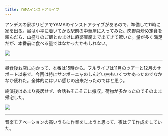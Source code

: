 ```yaml
---
title: YAMAインストアライブ
---
```


アンデスの家ボリビアでYAMAのインストアライブがあるので、準備して11時に家を出る。昼は小平に着いてから駅前の中華屋に入ってみた。肉野菜炒め定食を頼んだら、山盛りのご飯とおまけに麻婆豆腐まで出てきて驚いた。量が多く満足だが、本番前に食べる量ではなかったかもしれない。

![](https://photos.apkas.net/medium/202304/20230409-124228.webp)

---

昼食後お店に向かって、本番は15時から。フルライブは11月のツアーと12月のサポート以来で、今回は特にサンポーニャのしんどい曲もいくつかあったのでなかなか疲れた。全体的にはいい感じの出来だったのではと思う。

終演後はあまり長居せず、会話もそこそこに撤収。荷物が多かったのでそのまま帰宅した。

![](https://photos.apkas.net/medium/202304/20230409-173119.webp)

---

音楽モチベーションの高いうちに作業をしようと思って、夜はデモ作成をしていた。
